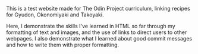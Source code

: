 This is a test website made for The Odin Project curriculum, linking recipes for Gyudon, Okonomiyaki and Takoyaki.

Here, I demonstrate the skills I've learned in HTML so far through my formatting of text and images, and the use of links to direct users to other webpages. I also demonstrate what I learned about good commit messages and how to write them with proper formatting.